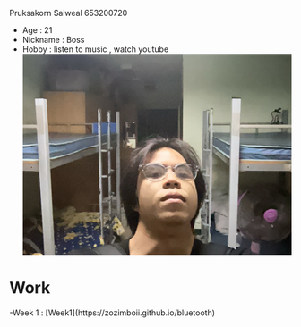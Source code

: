 Pruksakorn Saiweal 653200720

- Age : 21
- Nickname : Boss
- Hobby : listen to music , watch youtube
![Boss](/Image/IMG_1888.jpeg)

<h1>Work</h1>
-Week 1 : [Week1](https://zozimboii.github.io/bluetooth)

